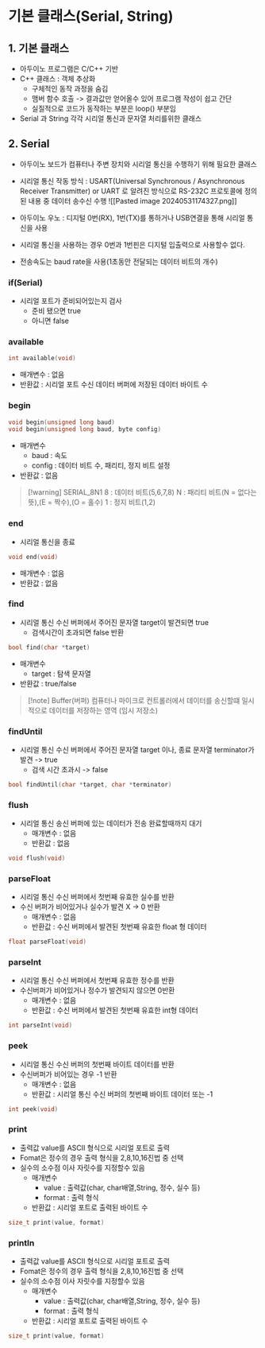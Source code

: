 # 기본 클래스(Serial, String)

## 1. 기본 클래스
- 아두이노 프로그램은 C/C++ 기반
- C++ 클래스 : 객체 추상화 
	- 구체적인 동작 과정을 숨김
	- 맴버 함수 호출 -> 결과값만 얻어올수 있어 프로그램 작성이 쉽고 간단
	- 실질적으로 코드가 동작하는 부분은 loop() 부분임
- Serial 과 String 각각 시리얼 통신과 문자열 처리를위한 클래스

## 2. Serial
- 아두이노 보드가 컴퓨터나 주변 장치와 시리얼 통신을 수행하기 위해 필요한 클래스
- 시리얼 통신 작동 방식 : USART(Universal Synchronous / Asynchronous Receiver Transmitter) or UART 로 알려진 방식으로 RS-232C 프로토콜에 정의된 내용 중 데이터 송수신 수행
![[Pasted image 20240531174327.png]]

- 아두이노 우노 : 디지털 0번(RX), 1번(TX)를 통하거나 USB연결을 통해 시리얼 통신을 사용
- 시리얼 통신을 사용하는 경우 0번과 1번핀은 디지털 입출력으로 사용할수 없다.
- 전송속도는 baud rate을 사용(1초동안 전달되는 데이터 비트의 개수)

### if(Serial)
- 시리얼 포트가 준비되어있는지 검사
	- 준비 됐으면 true
	- 아니면 false
### available
```C
int available(void)
```
- 매개변수 : 없음
- 반환값 : 시리얼 포트 수신 데이터 버퍼에 저장된 데이터 바이트 수

### begin
```C
void begin(unsigned long baud)
void begin(unsigned long baud, byte config)
```
- 매개변수
	- baud : 속도
	- config : 데이터 비트 수, 패리티, 정지 비트 설정
- 반환값 : 없음

>[!warning] SERIAL_8N1
>8 : 데이터 비트(5,6,7,8)
>N : 패리티 비트(N = 없다는 뜻),(E = 짝수),(O = 홀수)
>1 : 정지 비트(1,2)

### end
- 시리얼 통신을 종료
```C
void end(void)
```
- 매개변수 : 없음
- 반환값 : 없음

### find
- 시리얼 통신 수신 버퍼에서 주어진 문자열 target이 발견되면 true
	- 검색시간이 초과되면 false 반환
```C
bool find(char *target)
```
- 매개변수
	- target : 탐색 문자열
- 반환값 : true/false

>[!note] Buffer(버퍼)
>컴퓨터나 마이크로 컨트롤러에서 데이터를 송신할떄 일시적으로 데이터를 저장하는 영역
>(임시 저장소)

### findUntil
- 시리얼 통신 수신 버퍼에서 주어진 문자열 target 이나, 종료 문자열 terminator가 발견 -> true
	- 검색 시간 초과시 -> false
```C
bool findUntil(char *target, char *terminator)
```

### flush
- 시리얼 통신 송신 버퍼에 있는 데이터가 전송 완료할때까지 대기
	- 매개변수 : 없음
	- 반환값 : 없음
```C
void flush(void)
```

### parseFloat
- 시리얼 통신 수신 버퍼에서 첫번째 유효한 실수를 반환
- 수신 버퍼가 비어있거나 실수가 발견 X -> 0 반환
	- 매개변수 : 없음
	- 반환값 : 수신 버퍼에서 발견된 첫번째 유효한 float 형 데이터
```C
float parseFloat(void)
```

### parseInt
- 시리얼 통신 수신 버퍼에서 첫번째 유효한 정수를 반환
- 수신버퍼가 비어있거나 정수가 발견되지 않으면 0반환
	- 매개변수 : 없음
	- 반환값 : 수신 버퍼에서 발견된 첫번째 유효한 int형 데이터
```C
int parseInt(void)
```

### peek
- 시리얼 통신 수신 버퍼의 첫번째 바이트 데이터를 반환
- 수신버퍼가 비어있는 경우 -1 반환
	- 매개변수 : 없음
	- 반환값 : 시리얼 통신 수신 버퍼의 첫번째 바이트 데이터 또는 -1
```C
int peek(void)
```

### print
- 출력값 value를 ASCII 형식으로 시리얼 포트로 출력
- Fomat은 정수의 경우 출력 형식을 2,8,10,16진법 중 선택
- 실수의 소수점 이사 자릿수를 지정할수 있음
	- 매개변수
		- value : 출력값(char, char배열,String, 정수, 실수 등)
		- format : 출력 형식
	- 반환값 : 시리얼 포트로 출력된 바이트 수
```C
size_t print(value, format)
```

### println
- 출력값 value를 ASCII 형식으로 시리얼 포트로 출력
- Fomat은 정수의 경우 출력 형식을 2,8,10,16진법 중 선택
- 실수의 소수점 이사 자릿수를 지정할수 있음
	- 매개변수
		- value : 출력값(char, char배열,String, 정수, 실수 등)
		- format : 출력 형식
	- 반환값 : 시리얼 포트로 출력된 바이트 수
```C
size_t print(value, format)
```

